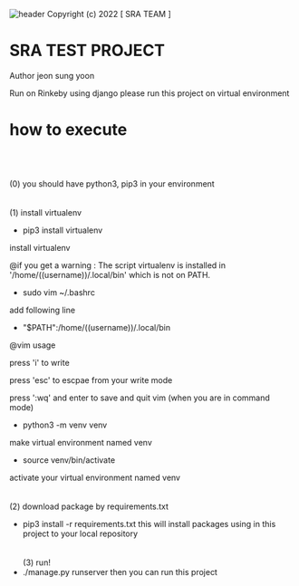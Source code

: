 ![header](https://capsule-render.vercel.app/api?type=waving&color=auto&height=300&section=header&text=SRA&fontSize=90&animation=fadeIn&fontAlignY=38&desc=Skin%20minecRaft%20Assistance&descAlignY=51&descAlign=62)
Copyright (c) 2022 [ SRA TEAM ]

# SRA TEST PROJECT
Author jeon sung yoon

Run on Rinkeby
using django
please run this project on virtual environment

# how to execute
<br/><br/><br/>
(0) you should have python3, pip3 in your environment
<br/><br/><br/>
(1) install virtualenv

- pip3 install virtualenv

install virtualenv

 @if you get a warning : The script virtualenv is installed in '/home/((username))/.local/bin' which is not on PATH.

 - sudo vim ~/.bashrc

 add following line

 - "$PATH":/home/((username))/.local/bin

 @vim usage

 press 'i' to write

 press 'esc' to escpae from your write mode

 press ':wq' and enter to save and quit vim (when you are in command mode)



- python3 -m venv venv

make virtual environment named venv

- source venv/bin/activate

activate your virtual environment named venv
<br/><br/><br/>
(2) download package by requirements.txt

- pip3 install -r requirements.txt
this will install packages using in this project to your local repository
<br/><br/><br/>
(3) run!
- ./manage.py runserver
then you can run this project